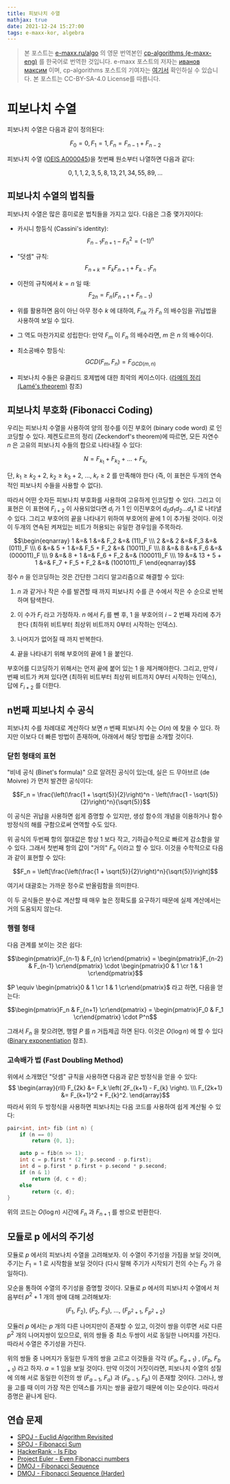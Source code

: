 ```yaml
---
title: 피보나치 수열
mathjax: true
date: 2021-12-24 15:27:00
tags: e-maxx-kor, algebra
---
```


> 본 포스트는 [e-maxx.ru/algo](http://e-maxx.ru/algo/) 의 영문 번역본인 [cp-algorithms (e-maxx-eng)](https://cp-algorithms.com/index.html) 를 한국어로 번역한 것입니다. e-maxx 포스트의 저자는 [иванов максим](https://e-maxx.ru/about.php) 이며, cp-algorithms 포스트의 기여자는 [여기서](https://github.com/e-maxx-eng/e-maxx-eng/commits/master/src/algebra/fibonacci-numbers.md) 확인하실 수 있습니다. 본 포스트는 CC-BY-SA-4.0 License를 따릅니다.

# 피보나치 수열

피보나치 수열은 다음과 같이 정의된다:

$$F_0 = 0, F_1 = 1, F_n = F_{n-1} + F_{n-2}$$

피보나치 수열 ([OEIS A000045](http://oeis.org/A000045))을 첫번째 원소부터 나열하면 다음과 같다:

$$0, 1, 1, 2, 3, 5, 8, 13, 21, 34, 55, 89, ...$$

## 피보나치 수열의 법칙들

피보나치 수열은 많은 흥미로운 법칙들을 가지고 있다. 다음은 그중 몇가지이다:

* 카시니 항등식 (Cassini's identity):
  $$F_{n-1} F_{n+1} - F_n^2 = (-1)^n$$

* "덧셈" 규칙:
  $$F_{n+k} = F_k F_{n+1} + F_{k-1} F_n$$

* 이전의 규칙에서 $k = n$ 일 때:
  $$F_{2n} = F_n (F_{n+1} + F_{n-1})$$

* 위를 활용하면 음이 아닌 아무 정수 $k$ 에 대하여,  $F_{nk}$ 가 $F_n$ 의 배수임을 귀납법을 사용하여 보일 수 있다.

* 그 역도 마찬가지로 성립한다: 만약 $F_m$ 이 $F_n$ 의 배수라면, $m$ 은 $n$ 의 배수이다.

* 최소공배수 항등식:
  $$GCD(F_m, F_n) = F_{GCD(m, n)}$$

* 피보나치 수들은 유클리드 호제법에 대한 최악의 케이스이다. ([라메의 정리 (Lamé's theorem)](./euclid-algorithm.html) 참조)

## 피보나치 부호화 (Fibonacci Coding)

우리는 피보나치 수열을 사용하여 양의 정수를 이진 부호어 (binary code word) 로 인코딩할 수 있다. 제켄도르프의 정리 (Zeckendorf's theorem)에 따르면, 모든 자연수 $n$ 은 고유의 피보나치 수들의 합으로 나타내질 수 있다:

$$N = F_{k_1} + F_{k_2} + \ldots + F_{k_r}$$

단, $k_1 \ge k_2 + 2,\ k_2 \ge k_3 + 2,\  \ldots,\  k_r \ge 2$ 를 만족해야 한다 (즉, 이 표현은 두개의 연속적인 피보나치 수들을 사용할 수 없다).

따라서 어떤 숫자든 피보나치 부호화를 사용하여 고유하게 인코딩할 수 있다. 
그리고 이 표현은 이 표현에 $F_{i+2}$ 이 사용되었다면 $d_i$ 가 $1$ 인 이진부호어 $d_0 d_1 d_2 \dots d_s 1$ 로 나타낼 수 있다. 
그리고 부호어의 끝을 나타내기 위하여 부호어의 끝에 $1$ 이 추가될 것이다. 
이것이 두개의 연속된 켜져있는 비트가 허용되는 유일한 경우임을 주목하라. 

$$\begin{eqnarray}
1 &=& 1 &=& F_2 &=& (11)_F \\\
2 &=& 2 &=& F_3 &=& (011)_F \\\
6 &=& 5 + 1 &=& F_5 + F_2 &=& (10011)_F \\\
8 &=& 8 &=& F_6 &=& (000011)_F \\\
9 &=& 8 + 1 &=& F_6 + F_2 &=& (100011)_F \\\
19 &=& 13 + 5 + 1 &=& F_7 + F_5 + F_2 &=& (1001011)_F
\end{eqnarray}$$

정수 $n$ 을 인코딩하는 것은 간단한 그리디 알고리즘으로 해결할 수 있다:

1. $n$ 과 같거나 작은 수를 발견할 때 까지 피보나치 수를 큰 수에서 작은 수 순으로 반복하며 탐색한다.

2. 이 수가 $F_i$ 라고 가정하자. $n$ 에서 $F_i$ 를 뺀 후, $1$ 을 부호어의 $i-2$ 번째 자리에 추가한다 (최하위 비트부터 최상위 비트까지 0부터 시작하는 인덱스).

3. 나머지가 없어질 때 까지 반복한다.

4. 끝을 나타내기 위해 부호어의 끝에 $1$ 을 붙인다.

부호어를 디코딩하기 위해서는 먼저 끝에 붙어 있는 $1$ 을 제거해야한다. 그리고, 만약 $i$ 번째 비트가 켜져 있다면 (최하위 비트부터 최상위 비트까지 0부터 시작하는 인덱스), 답에 $F_{i+2}$ 를 더한다.

## n번째 피보나치 수 공식

피보나치 수를 차례대로 계산하다 보면 $n$ 번째 피보나치 수는 $O(n)$ 에 찾을 수 있다. 하지만 이보다 더 빠른 방법이 존재하며, 아래에서 해당 방법을 소개할 것이다.

### 닫힌 형태의 표현

"비네 공식 (Binet's formula)" 으로 알려진 공식이 있는데, 실은 드 무아브르 (de Moivre) 가 먼저 발견한 공식이다:

$$F_n = \frac{\left(\frac{1 + \sqrt{5}}{2}\right)^n - \left(\frac{1 - \sqrt{5}}{2}\right)^n}{\sqrt{5}}$$

이 공식은 귀납을 사용하면 쉽게 증명할 수 있지만, 생성 함수의 개념을 이용하거나 함수 방정식의 해를 구함으로써 연역할 수도 있다.

위 공식의 두번째 항의 절대값은 항상 $1$ 보다 작고, 기하급수적으로 빠르게 감소함을 알 수 있다. 그래서 첫번째 항의 값이 "거의" $F_n$ 이라고 할 수 있다. 이것을 수학적으로 다음과 같이 표현할 수 있다: 

$$F_n = \left[\frac{\left(\frac{1 + \sqrt{5}}{2}\right)^n}{\sqrt{5}}\right]$$

여기서 대괄호는 가까운 정수로 반올림함을 의미한다.

이 두 공식들은 분수로 계산할 때 매우 높은 정확도를 요구하기 때문에 실제 계산에서는 거의 도움되지 않는다.

### 행렬 형태

다음 관계를 보이는 것은 쉽다:

$$\begin{pmatrix}F_{n-1} & F_{n} \cr\end{pmatrix} = \begin{pmatrix}F_{n-2} & F_{n-1} \cr\end{pmatrix} \cdot \begin{pmatrix}0 & 1 \cr 1 & 1 \cr\end{pmatrix}$$

$P \equiv \begin{pmatrix}0 & 1 \cr 1 & 1 \cr\end{pmatrix}$ 라고 하면, 다음을 얻는다:

$$\begin{pmatrix}F_n & F_{n+1} \cr\end{pmatrix} = \begin{pmatrix}F_0 & F_1 \cr\end{pmatrix} \cdot P^n$$

그래서 $F_n$ 을 찾으려면, 행렬 $P$ 를 $n$ 거듭제곱 하면 된다. 이것은 $O(\log n)$ 에 할 수 있다 ([Binary exponentiation](./binary-exp.html) 참조).

### 고속배가 법 (Fast Doubling Method)

위에서 소개했던 "덧셈" 규칙을 사용하면 다음과 같은 방정식을 얻을 수 있다:
$$ \begin{array}{rll}
                        F_{2k} &= F_k \left( 2F_{k+1} - F_{k} \right). \\\
                        F_{2k+1} &= F_{k+1}^2 + F_{k}^2.
\end{array}$$
따라서 위의 두 방정식을 사용하면 피보나치는 다음 코드를 사용하여 쉽게 계산될 수 있다:

```cpp
pair<int, int> fib (int n) {
    if (n == 0)
        return {0, 1};

    auto p = fib(n >> 1);
    int c = p.first * (2 * p.second - p.first);
    int d = p.first * p.first + p.second * p.second;
    if (n & 1)
        return {d, c + d};
    else
        return {c, d};
}
```
위의 코드는 $O(\log n)$ 시간에 $F_n$ 과 $F_{n+1}$ 를 쌍으로 반환한다.

## 모듈로 p 에서의 주기성

모듈로 $p$ 에서의 피보나치 수열을 고려해보자. 이 수열이 주기성을 가짐을 보일 것이며, 주기는 $F_1 = 1$ 로 시작함을 보일 것이다 (다시 말해 주기가 시작되기 전의 수는 $F_0$ 가 유일하다).

모순을 통하여 수열의 주기성을 증명할 것이다. 모듈로 $p$ 에서의 피보나치 수열에서 처음부터 $p^2 + 1$ 개의 쌍에 대해 고려해보자:

$$(F_1,\ F_2),\ (F_2,\ F_3),\ \ldots,\ (F_{p^2 + 1},\ F_{p^2 + 2})$$

모듈러 $p$ 에서는 $p$ 개의 다른 나머지만이 존재할 수 있고, 이것이 쌍을 이루면 서로 다른 $p^2$ 개의 나머지쌍이 있으므로, 위의 쌍들 중 최소 두쌍이 서로 동일한 나머지를 가진다. 따라서 수열은 주기성을 가진다.

위의 쌍들 중 나머지가 동일한 두개의 쌍을 고르고 이것들을 각각 $(F_a,\ F_{a + 1})$ , $(F_b,\ F_{b + 1})$ 라고 하자. $a = 1$ 임을 보일 것이다. 만약 이것이 거짓이라면, 피보나치 수열의 성질에 의해 서로 동일한 이전의 쌍 $(F_{a-1},\ F_a)$ 과 $(F_{b-1},\ F_b)$ 이 존재할 것이다. 그러나, 쌍을 고를 때 이미 가장 작은 인덱스를 가지는 쌍을 골랐기 때문에 이는 모순이다. 따라서 증명은 끝나게 된다.

## 연습 문제

* [SPOJ - Euclid Algorithm Revisited](http://www.spoj.com/problems/MAIN74/)
* [SPOJ - Fibonacci Sum](http://www.spoj.com/problems/FIBOSUM/)
* [HackerRank - Is Fibo](https://www.hackerrank.com/contests/codesprint5/challenges/is-fibo/problem)
* [Project Euler - Even Fibonacci numbers](https://www.hackerrank.com/contests/projecteuler/challenges/euler002/problem)
* [DMOJ - Fibonacci Sequence](https://dmoj.ca/problem/fibonacci)
* [DMOJ - Fibonacci Sequence (Harder)](https://dmoj.ca/problem/fibonacci2)

